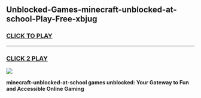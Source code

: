 
## Unblocked-Games-minecraft-unblocked-at-school-Play-Free-xbjug
<h3>
<a href="https://premium76.site?title=minecraft-unblocked-at-school&ref=18A1">CLICK TO PLAY</a></h3>
<hr>

<h3>
<a href="https://premium76.site?title=minecraft-unblocked-at-school&ref=18A1">CLICK 2 PLAY</a>
  
</h3>

<a href="https://premium76.site?title=minecraft-unblocked-at-school&ref=18A1"><img src="https://clearcache.store/games.png"></a>


**minecraft-unblocked-at-school games unblocked: Your Gateway to Fun and Accessible Online Gaming**
